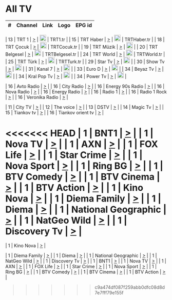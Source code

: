 <h1>All TV</h1>

| #   | Channel        | Link  | Logo | EPG id |
|:---:|:--------------:|:-----:|:----:|:------:|

| 13  | TRT 1            | [>](https://tv-trt1.medya.trt.com.tr/master.m3u8) | <img height="20" src="https://i.imgur.com/j786OLG.png"/> | TRT1.tr |
| 15  | TRT Haber        | [>](https://tv-trthaber.medya.trt.com.tr/master.m3u8) | <img height="20" src="https://i.imgur.com/OVfo8Ab.png"/> | TRTHaber.tr |
| 18  | TRT Çocuk        | [>](https://tv-trtcocuk.medya.trt.com.tr/master.m3u8) | <img height="20" src="https://i.imgur.com/QLFmD6d.png"/> | TRTCocuk.tr |
| 19  | TRT Müzik        | [>](https://tv-trtmuzik.medya.trt.com.tr/master.m3u8) | <img height="20" src="https://i.imgur.com/fIVFCEd.png"/> |
| 20  | TRT Belgesel     | [>](https://tv-trtbelgesel.medya.trt.com.tr/master.m3u8) | <img height="20" src="https://i.imgur.com/MGO87pe.png"/> | TRTBelgesel.tr |
| 24  | TRT World        | [>](https://tv-trtworld.medya.trt.com.tr/master.m3u8) | <img height="20" src="https://i.imgur.com/JEA2xpv.png"/> | TRTWorld.tr |
| 25  | TRT Türk         | [>](https://tv-trtturk.medya.trt.com.tr/master.m3u8) | <img height="20" src="https://i.imgur.com/OSTOQNw.png"/> | TRTTurk.tr |
| 29  | Star Tv   | [>](https://dogus-live.daioncdn.net/startv/startv_360p.m3u8) | <img height="20" src="https://i.imgur.com/IebUZx1.png"/> |
| 30  | Show Tv     | [>](https://ciner-live.daioncdn.net/showtv/showtv.m3u8) | <img height="20" src="https://i.imgur.com/IebUZx1.png"/> |
| 31  | Kanal 7     | [>](https://kanal7-live.daioncdn.net/kanal7/kanal7.m3u8) | <img height="20" src="https://i.imgur.com/IebUZx1.png"/> |
| 33  | Euro D    | [>](https://www.youtube.com/user/KanalD/live) | <img height="20" src="https://i.imgur.com/IebUZx1.png"/> |
| 34  | Beyaz Tv     | [>](https://beyaztv-live.daioncdn.net/beyaztv/beyaztv.m3u8) | <img height="20" src="https://i.imgur.com/IebUZx1.png"/> |
| 34  | Kral Pop Tv     | [>](https://www.youtube.com/watch?v=GuFTuKoXepw) | <img height="20" src="https://i.imgur.com/IebUZx1.png"/> |
| 34  | Power Tv     | [>](https://livetv.powerapp.com.tr/powerTV/powerhd.smil/chunklist.m3u8) | <img height="20" src="https://i.imgur.com/IebUZx1.png"/> |

| 16  | Avto Radio | [>](http://stream.metacast.eu/avtoradio.mp3.m3u) |
| 16  | City Radio | [>](http://stream.metacast.eu/city.aac.m3u) |
| 16  | Energy 90s Radio | [>](http://stream.metacast.eu/energy-90s.m3u) |
| 16  | Nova Radio | [>](http://stream.metacast.eu/nova.aac.m3u) |
| 16  | Energy Radio | [>](http://stream.metacast.eu/nrj.aac.m3u) |
| 16  | Radio 1 | [>](http://stream.metacast.eu/radio1.aac.m3u) |
| 16  | Radio 1 Rock | [>](http://stream.metacast.eu/radio1rock.aac.m3u) |
| 16  | Veronika Radio | [>](http://stream.metacast.eu/veronika.aac.m3u) |

| 11  | City TV | [>](https://tv.city.bg/play/tshls/citytv/index.m3u8) |
| 12  | The voice | [>](https://bss1.neterra.tv/thevoice/thevoice.m3u8) |
| 13  | DSTV | [>](http://46.249.95.140:8081/hls/data.m3u8) |
| 14  | Magic Tv | [>](https://bss1.neterra.tv/magictv/magictv.m3u8) |
| 15  | Tiankov tv | [>](https://streamer103.neterra.tv/tiankov-folk/live.m3u8) |
| 16  | Tiankov orient tv | [>](https://streamer103.neterra.tv/tiankov-orient/live.m3u8) |

<<<<<<< HEAD
| 1 | BNT1 | [>](https://ymkaya.xyz:13167/tv/bnt1/playlist.m3u8?wmsAuthSign=c2VydmVyX3RpbWU9NS8yLzIwMjUgMTowMTozMyBQTSZoYXNoX3ZhbHVlPTBvRWoybnI2dFI1b0c2MlI2UFhra2c9PSZ2YWxpZG1pbnV0ZXM9NjA=) |
| 1 | Nova TV | [>](https://ymkaya.xyz:13167/tv/novatv/playlist.m3u8?wmsAuthSign=c2VydmVyX3RpbWU9NS8yLzIwMjUgMTowMTo0MyBQTSZoYXNoX3ZhbHVlPVhURk4yS29HbEdlQml3aWtHY2hTVVE9PSZ2YWxpZG1pbnV0ZXM9NjA=) |
| 1 | AXN | [>](https://ymkaya.xyz:13167/tv/axn/playlist.m3u8?wmsAuthSign=c2VydmVyX3RpbWU9NS8yLzIwMjUgMTowMTo1MyBQTSZoYXNoX3ZhbHVlPUY0V1lmMkhMWXRhQi95d2NxeVRuR3c9PSZ2YWxpZG1pbnV0ZXM9NjA=) |
| 1 | FOX Life | [>](https://ymkaya.xyz:13167/tv/foxlife/playlist.m3u8?wmsAuthSign=c2VydmVyX3RpbWU9NS8yLzIwMjUgMTowMjowMyBQTSZoYXNoX3ZhbHVlPTdKd0V3U2JYS0hxbWZhd2FNVGxsY0E9PSZ2YWxpZG1pbnV0ZXM9NjA=) |
| 1 | Star Crime | [>](https://ymkaya.xyz:13167/tv/foxcrime/playlist.m3u8?wmsAuthSign=c2VydmVyX3RpbWU9NS8yLzIwMjUgMTowMjoxMyBQTSZoYXNoX3ZhbHVlPXlGZU80dDMzazlWSk5CYmFHR2ZDK2c9PSZ2YWxpZG1pbnV0ZXM9NjA=) |
| 1 | Nova Sport | [>](https://ymkaya.xyz:13167/tv/novasport/playlist.m3u8?wmsAuthSign=c2VydmVyX3RpbWU9NS8yLzIwMjUgMTowMjoyMyBQTSZoYXNoX3ZhbHVlPWNwYnltRUJNMlNKcHpCdmdvdGRYVGc9PSZ2YWxpZG1pbnV0ZXM9NjA=) |
| 1 | Ring BG | [>](https://ymkaya.xyz:13167/tv/ringbg/playlist.m3u8?wmsAuthSign=c2VydmVyX3RpbWU9NS8yLzIwMjUgMTowMjozMyBQTSZoYXNoX3ZhbHVlPUFwS3NHVkFyU3htRjdHM2Y5Z25UT0E9PSZ2YWxpZG1pbnV0ZXM9NjA=) |
| 1 | BTV Comedy | [>](https://ymkaya.xyz:13167/tv/btvcomedy/playlist.m3u8?wmsAuthSign=c2VydmVyX3RpbWU9NS8yLzIwMjUgMTowMjo0MyBQTSZoYXNoX3ZhbHVlPW1jTVdyY0JzTGw2U0xlWTh6aXlSaVE9PSZ2YWxpZG1pbnV0ZXM9NjA=) |
| 1 | BTV Cinema | [>](https://ymkaya.xyz:13167/tv/btvcinema/playlist.m3u8?wmsAuthSign=c2VydmVyX3RpbWU9NS8yLzIwMjUgMTowMjo1MiBQTSZoYXNoX3ZhbHVlPVk4bmVFWGc5ZktPNkxqY0wxSFA5YUE9PSZ2YWxpZG1pbnV0ZXM9NjA=) |
| 1 | BTV Action | [>](https://ymkaya.xyz:13167/tv/btvaction/playlist.m3u8?wmsAuthSign=c2VydmVyX3RpbWU9NS8yLzIwMjUgMTowMzowMiBQTSZoYXNoX3ZhbHVlPW5NdXVRU1ZvZEo4QURhUUFpVU9Zcmc9PSZ2YWxpZG1pbnV0ZXM9NjA=) |
| 1 | Kino Nova | [>](https://ymkaya.xyz:13167/tv/kinonova/playlist.m3u8?wmsAuthSign=c2VydmVyX3RpbWU9NS8yLzIwMjUgMTowMzoxMiBQTSZoYXNoX3ZhbHVlPVYxSW1rUEUvdnFweXlnaW1hRWsxQ3c9PSZ2YWxpZG1pbnV0ZXM9NjA=) |
| 1 | Diema Family | [>](https://ymkaya.xyz:13167/tv/diemafamily/playlist.m3u8?wmsAuthSign=c2VydmVyX3RpbWU9NS8yLzIwMjUgMTowMzoyMiBQTSZoYXNoX3ZhbHVlPVQ1bllMMGdYcVhLd01Ed1J2TXZra2c9PSZ2YWxpZG1pbnV0ZXM9NjA=) |
| 1 | Diema | [>](https://ymkaya.xyz:13167/tv/diema/playlist.m3u8?wmsAuthSign=c2VydmVyX3RpbWU9NS8yLzIwMjUgMTowMzozMiBQTSZoYXNoX3ZhbHVlPThQYjBOSld4dENyZ05XbGhibVc1T2c9PSZ2YWxpZG1pbnV0ZXM9NjA=) |
| 1 | National Geographic | [>](https://ymkaya.xyz:13167/tv/natgeo/playlist.m3u8?wmsAuthSign=c2VydmVyX3RpbWU9NS8yLzIwMjUgMTowMzo0MSBQTSZoYXNoX3ZhbHVlPVQ2aFlncy9QcCtGSW0zb0dRTnN3RHc9PSZ2YWxpZG1pbnV0ZXM9NjA=) |
| 1 | NatGeo Wild | [>](https://ymkaya.xyz:13167/tv/natgeowild/playlist.m3u8?wmsAuthSign=c2VydmVyX3RpbWU9NS8yLzIwMjUgMTowMzo1MSBQTSZoYXNoX3ZhbHVlPVFNUXBwcFYza2ZKVjhSYlVXOUhod2c9PSZ2YWxpZG1pbnV0ZXM9NjA=) |
| 1 | Discovery Tv | [>](https://ymkaya.xyz:13167/tv/discovery/playlist.m3u8?wmsAuthSign=c2VydmVyX3RpbWU9NS8yLzIwMjUgMTowNDowMSBQTSZoYXNoX3ZhbHVlPWVtV1FFZmFJY1BscEloVVorWHg3U2c9PSZ2YWxpZG1pbnV0ZXM9NjA=) |
=======


| 1 | Kino Nova | [>](https://ymkaya.xyz:11336/tv/kinonova/playlist.m3u8?wmsAuthSign=c2VydmVyX3RpbWU9MS8yLzIwMjUgNDo0MDoyMCBBTSZoYXNoX3ZhbHVlPWlFS1FrWEtMMVRFM3l5YklUWUJQUHc9PSZ2YWxpZG1pbnV0ZXM9NjA=) |

| 1 | Diema Family | [>](https://ymkaya.xyz:11336/tv/diemafamily/playlist.m3u8?wmsAuthSign=c2VydmVyX3RpbWU9MS8yLzIwMjUgNDo0MDozMCBBTSZoYXNoX3ZhbHVlPUVUaTVKTldvZTF5WVVCM0YwL21kaXc9PSZ2YWxpZG1pbnV0ZXM9NjA=) |
| 1 | Diema | [>](https://ymkaya.xyz:11336/tv/diema/playlist.m3u8?wmsAuthSign=c2VydmVyX3RpbWU9MS8yLzIwMjUgNDo0MDo0MCBBTSZoYXNoX3ZhbHVlPVlYMWVJT2NuUjNpUTBsaytEUFFOS2c9PSZ2YWxpZG1pbnV0ZXM9NjA=) |
| 1 | National Geographic | [>](https://ymkaya.xyz:11336/tv/natgeo/playlist.m3u8?wmsAuthSign=c2VydmVyX3RpbWU9MS8yLzIwMjUgNDo0MTo0MSBBTSZoYXNoX3ZhbHVlPTJQTlVmcG5nYWx0M013eUhGRGxnd0E9PSZ2YWxpZG1pbnV0ZXM9NjA=) |
| 1 | NatGeo Wild | [>](https://ymkaya.xyz:11336/tv/natgeowild/playlist.m3u8?wmsAuthSign=c2VydmVyX3RpbWU9MS8yLzIwMjUgNDo0MTo1MSBBTSZoYXNoX3ZhbHVlPVl1OXZaTTliN0hGWEN3eDBYd1duNkE9PSZ2YWxpZG1pbnV0ZXM9NjA=) |
| 1 | Discovery Tv | [>](https://ymkaya.xyz:11336/tv/discovery/playlist.m3u8?wmsAuthSign=c2VydmVyX3RpbWU9MS8yLzIwMjUgNDo0MjowMSBBTSZoYXNoX3ZhbHVlPWtBQmdLNlY2RmQwWElzMVYzSDJyVkE9PSZ2YWxpZG1pbnV0ZXM9NjA=) |
| 1 | BNT1 | [>](https://ymkaya.xyz:11336/tv/bnt1/playlist.m3u8?wmsAuthSign=c2VydmVyX3RpbWU9MS8yLzIwMjUgNDozODozOCBBTSZoYXNoX3ZhbHVlPVVrMVlRQXpJWlhYeUh6ZFVpSC9NMUE9PSZ2YWxpZG1pbnV0ZXM9NjA=) |
| 1 | Nova TV | [>](https://ymkaya.xyz:11336/tv/novatv/playlist.m3u8?wmsAuthSign=c2VydmVyX3RpbWU9MS8yLzIwMjUgNDozODo0OCBBTSZoYXNoX3ZhbHVlPUVxQjh1a0ZzYkVGZU8zZDFGTzdreVE9PSZ2YWxpZG1pbnV0ZXM9NjA=) |
| 1 | AXN | [>](https://ymkaya.xyz:11336/tv/axn/playlist.m3u8?wmsAuthSign=c2VydmVyX3RpbWU9MS8yLzIwMjUgNDozODo1OCBBTSZoYXNoX3ZhbHVlPUpkWStGY1hkNXhaOVpPZ0thQ0FZL3c9PSZ2YWxpZG1pbnV0ZXM9NjA=) |
| 1 | FOX Life | [>](https://ymkaya.xyz:11336/tv/foxlife/playlist.m3u8?wmsAuthSign=c2VydmVyX3RpbWU9MS8yLzIwMjUgNDozOToxMCBBTSZoYXNoX3ZhbHVlPWt1ZDc1T3AzYlZDTjJnSy9TU0xJZlE9PSZ2YWxpZG1pbnV0ZXM9NjA=) |
| 1 | Star Crime | [>](https://ymkaya.xyz:11336/tv/foxcrime/playlist.m3u8?wmsAuthSign=c2VydmVyX3RpbWU9MS8yLzIwMjUgNDozOToyMCBBTSZoYXNoX3ZhbHVlPXIwVU45Nm9FR1l2enNkTG9TanBxbmc9PSZ2YWxpZG1pbnV0ZXM9NjA=) |
| 1 | Nova Sport | [>](https://ymkaya.xyz:11336/tv/novasport/playlist.m3u8?wmsAuthSign=c2VydmVyX3RpbWU9MS8yLzIwMjUgNDozOTozMCBBTSZoYXNoX3ZhbHVlPXlSZ0UxazVaM0xhSmc0NmR4T0c1T2c9PSZ2YWxpZG1pbnV0ZXM9NjA=) |
| 1 | Ring BG | [>](https://ymkaya.xyz:11336/tv/ringbg/playlist.m3u8?wmsAuthSign=c2VydmVyX3RpbWU9MS8yLzIwMjUgNDozOTo0MCBBTSZoYXNoX3ZhbHVlPTR4aUlFNHVUYWN4enY1WkVuOFZma2c9PSZ2YWxpZG1pbnV0ZXM9NjA=) |
| 1 | BTV Comedy | [>](https://ymkaya.xyz:11336/tv/btvcomedy/playlist.m3u8?wmsAuthSign=c2VydmVyX3RpbWU9MS8yLzIwMjUgNDozOTo1MCBBTSZoYXNoX3ZhbHVlPUtrMTJ2RHNTTUU1RFp1ZkVOdXFSK3c9PSZ2YWxpZG1pbnV0ZXM9NjA=) |
| 1 | BTV Cinema | [>](https://ymkaya.xyz:11336/tv/btvcinema/playlist.m3u8?wmsAuthSign=c2VydmVyX3RpbWU9MS8yLzIwMjUgNDozOTo1OSBBTSZoYXNoX3ZhbHVlPTZWcU9FZW56cG1NM1lrYy8xNE5NeHc9PSZ2YWxpZG1pbnV0ZXM9NjA=) |
| 1 | BTV Action | [>](https://ymkaya.xyz:11336/tv/btvaction/playlist.m3u8?wmsAuthSign=c2VydmVyX3RpbWU9MS8yLzIwMjUgNDo0MDoxMCBBTSZoYXNoX3ZhbHVlPUlDd0ErRkZVWThyMVZwR3c2REdGZ3c9PSZ2YWxpZG1pbnV0ZXM9NjA=) |
>>>>>>> c9a474df087f259abb0dfc08d8d7e7fff79e155f
